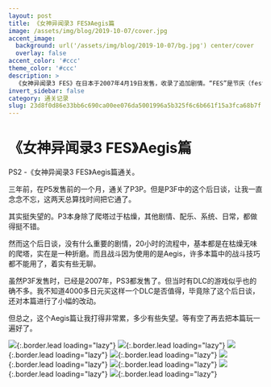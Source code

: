 ```yaml
---
layout: post
title: 《女神异闻录3 FES》Aegis篇
image: /assets/img/blog/2019-10-07/cover.jpg
accent_image: 
  background: url('/assets/img/blog/2019-10-07/bg.jpg') center/cover
  overlay: false
accent_color: '#ccc'
theme_color: '#ccc'
description: >
  《女神异闻录3 FES》在日本于2007年4月19日发售，收录了追加剧情。“FES”是节庆（festival）的简称。收录描述女神异闻录3结束后的新故事“Episode Aegis”，而正编“Episode Yourself”追加各种各样的新要素，亦可以继承女神异闻录3的一部分游戏记录。
invert_sidebar: false
category: 通关记录
slug: 23d8f0d86e33bb6c690ca00ee076da5001996a5b325f6c6b661f15a3fca68b7f
---
```


# 《女神异闻录3 FES》Aegis篇

PS2 -《女神异闻录3 FES》Aegis篇通关。

三年前，在P5发售前的一个月，通关了P3P。但是P3F中的这个后日谈，让我一直念念不忘，这两天总算找时间把它通了。

其实挺失望的。P3本身除了爬塔过于枯燥，其他剧情、配乐、系统、日常，都做得挺不错。

然而这个后日谈，没有什么重要的剧情，20小时的流程中，基本都是在枯燥无味的爬塔，实在是一种折磨。而且战斗因为使用的是Aegis，许多本篇中的战斗技巧都不能用了，着实有些无聊。

虽然P3F发售时，已经是2007年，PS3都发售了。但当时有DLC的游戏似乎也的确不多。我不知道4000多日元买这样一个DLC是否值得，毕竟除了这个后日谈，还对本篇进行了小幅的改动。

但总之，这个Aegis篇让我打得非常累，多少有些失望。等有空了再去把本篇玩一遍好了。

![](/assets/img/blog/2019-10-07/1.jpg){:.border.lead loading="lazy"}
![](/assets/img/blog/2019-10-07/2.jpg){:.border.lead loading="lazy"}
![](/assets/img/blog/2019-10-07/3.jpg){:.border.lead loading="lazy"}
![](/assets/img/blog/2019-10-07/4.jpg){:.border.lead loading="lazy"}
![](/assets/img/blog/2019-10-07/5.jpg){:.border.lead loading="lazy"}
![](/assets/img/blog/2019-10-07/6.jpg){:.border.lead loading="lazy"}
![](/assets/img/blog/2019-10-07/7.jpg){:.border.lead loading="lazy"}
![](/assets/img/blog/2019-10-07/8.jpg){:.border.lead loading="lazy"}

